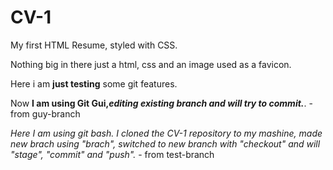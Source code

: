 # CV-1
My first HTML Resume, styled with CSS.

Nothing big in there just a html, css and an image used as a favicon.

Here i am **just testing** some git features.


Now **I am using Git Gui,*editing existing branch and will try to commit.***. - from guy-branch

*Here I am using git bash.* *I cloned the CV-1 repository to my mashine, made new brach using "brach", switched to new branch with "checkout" and will "stage", "commit" and "push".* - from test-branch

